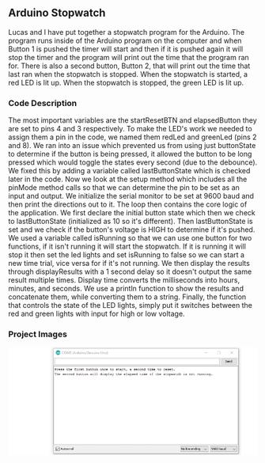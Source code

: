 ## Arduino Stopwatch

Lucas and I have put together a stopwatch program for the Arduino. The program runs inside of the Arduino program on the computer and when Button 1 is pushed the timer will start and then if it is pushed again it will stop the timer and the program will print out the time that the program ran for. There is also a second button, Button 2, that will print out the time that last ran when the stopwatch is stopped. When the stopwatch is started, a red LED is lit up. When the stopwatch is stopped, the green LED is lit up. 

### Code Description

The most important variables are the startResetBTN and elapsedButton they are set to pins 4 and 3 respectively. To make the LED's work we needed to assign them a pin in the code, we named them redLed and greenLed (pins 2 and 8). We ran into an issue which prevented us from using just buttonState to determine if the button is being pressed, it allowed the button to be long pressed which would toggle the states every second (due to the debounce). We fixed this by adding a variable called lastButtonState which is checked later in the code. Now we look at the setup method which includes all the pinMode method calls so that we can determine the pin to be set as an input and output. We initialize the serial monitor to be set at 9600 baud and then print the directions out to it. The loop then contains the core logic of the application. We first declare the initial button state which then we check to lastButtonState (initialized as 10 so it's different). Then lastButtonState is set and we check if the button's voltage is HIGH to determine if it's pushed. We used a variable called isRunning so that we can use one button for two functions, if it isn't running it will start the stopwatch. If it is running it will stop it then set the led lights and set isRunning to false so we can start a new time trial, vice versa for if it's not running. We then display the results through displayResults with a 1 second delay so it doesn't output the same result multiple times. Display time converts the milliseconds into hours, minutes, and seconds. We use a println function to show the results and concatenate them, while converting them to a string. Finally, the function that controls the state of the LED lights, simply put it switches between the red and green lights with input for high or low voltage.

### Project Images



<img src="images\working.gif">
